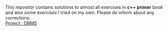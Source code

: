 This repositor contains solutions to almost all exercises in **c++ primer** book and also some exercises I tried on my own. Please do inform about any corrections.        
[Project : DBMS](MyProjects/Database.cpp)
